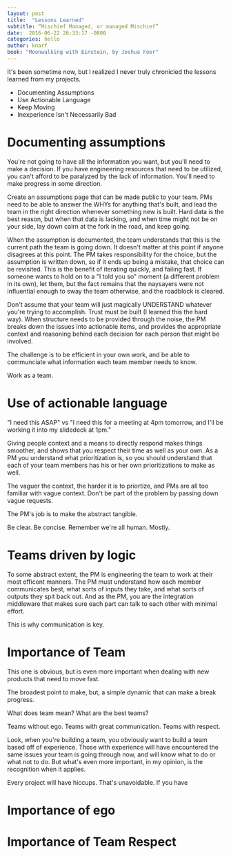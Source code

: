 ```yaml
---
layout: post
title:  "Lessons Learned"
subtitle: “Mischief Managed, or managed Mischief” 
date:  2016-06-22 26:33:17 -0800
categories: hello
author: knarf
book: "Moonwalking with Einstein, by Joshua Foer"
---
```


It's been sometime now, but I realized I never truly chronicled the lessons learned from my projects. 

- Documenting Assumptions
- Use Actionable Language
- Keep Moving
- Inexperience Isn't Necessarily Bad

Documenting assumptions
=====

You're not going to have all the information you want, but you'll need to make a decision. If you have engineering resources that need to be utilized, you can't afford to be paralyzed by the lack of information. You'll need to make progress in some direction.  

Create an assumptions page that can be made public to your team. PMs need to be able to answer the WHYs for anything that's built, and lead the team in the right direction whenever something new is built. Hard data is the best reason, but when that data is lacking, and when time might not be on your side, lay down cairn at the fork in the road, and keep going. 

When the assumption is documented, the team understands that this is the current path the team is going down. It doesn't matter at this point if anyone disagrees at this point. The PM takes responsibility for the choice, but the assumption is written down, so if it ends up being a mistake, that choice can be revisited.  This is the benefit of iterating quickly, and failing fast.  If someone wants to hold on to a "I told you so" moment (a different problem in its own), let them, but the fact remains that the naysayers were not influential enough to sway the team otherwise, and the roadblock is cleared. 

Don't assume that your team will just magically UNDERSTAND whatever you're trying to accomplish. Trust must be built (I learned this the hard way). When structure needs to be provided through the noise, the PM breaks down the issues into actionable items, and provides the appropriate context and reasoning behind each decision for each person that might be involved. 

The challenge is to be efficient in your own work, and be able to communciate what information each team member needs to know. 

Work as a team. 

Use of actionable language
======
"I need this ASAP" vs "I need this for a meeting at 4pm tomorrow, and I'll be working it into my slidedeck at 1pm."

Giving people context and a means to directly respond makes things smoother, and shows that you respect their time as well as your own. As a PM you understand what prioritization is, so you should understand that each of your team members has his or her own prioritizations to make as well. 

The vaguer the context, the harder it is to priortize, and PMs are all too familiar with vague context. Don't be part of the problem by passing down vague requests. 

The PM's job is to make the abstract tangible. 

Be clear. Be concise.  Remember we're all human. Mostly.

Teams driven by logic
======
To some abstract extent, the PM is engineering the team to work at their most efficent manners. The PM must understand how each member communicates best, what sorts of inputs they take, and what sorts of outputs they spit back out. And as the PM, you are the integration middleware that makes sure each part can talk to each other with minimal effort. 

This is why communication is key. 



Importance of Team
===

This one is obvious, but is even more important when dealing with new products that need to move fast. 

The broadest point to make, but, a simple dynamic that can make a break progress. 

What does team mean?  What are the best teams? 

Teams without ego. Teams with great communication. Teams with respect.

Look, when you're building a team, you obviously want to build a team based off of experience. Those with experience will have encountered the same issues your team is going through now, and will know what to do or what not to do. But what's even more important, in my opinion, is the recognition when it applies. 

Every project will have hiccups. That's unavoidable. If you have



Importance of ego
======



Importance of Team Respect
=====

